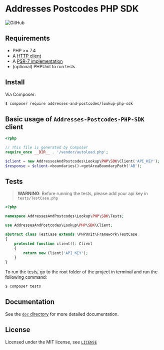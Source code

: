 # Addresses Postcodes PHP SDK

![GitHub](https://img.shields.io/github/license/Addresses-and-Postcodes/Addresses-Postcodes-PHP-SDK)

## Requirements

* PHP >= 7.4
* A [HTTP client](https://packagist.org/providers/php-http/client-implementation)
* A [PSR-7 implementation](https://packagist.org/providers/psr/http-message-implementation)
* (optional) PHPUnit to run tests.

## Install

Via Composer:

```bash
$ composer require addresses-and-postcodes/lookup-php-sdk
```

## Basic usage of `Addresses-Postcodes-PHP-SDK` client

```php
<?php

// This file is generated by Composer
require_once __DIR__ . '/vendor/autoload.php';

$client = new AddressesAndPostcodes\Lookup\PHP\SDK\Client('API_KEY');
$response = $client->boundaries()->getAreaBoundaryPath('AB');
```
## Tests

> **WARNING**: Before running the tests, please add your api key in ```tests/TestCase.php```

```php
<?php

namespace AddressesAndPostcodes\Lookup\PHP\SDK\Tests;

use AddressesAndPostcodes\Lookup\PHP\SDK\Client;

abstract class TestCase extends \PHPUnit\Framework\TestCase
{
    protected function client(): Client
    {
        return new Client('API_KEY');
    }
}
```

To run the tests, go to the root folder of the project in terminal and run the following command:

```bash
$ composer tests
```


## Documentation

See the [`doc` directory](doc/) for more detailed documentation.

## License

Licensed under the MIT license, see [`LICENSE`](LICENSE.md)

